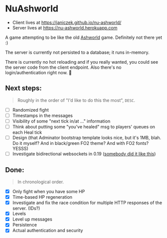 # NuAshworld

* Client lives at https://janiczek.github.io/nu-ashworld/
* Server lives at https://nu-ashworld.herokuapp.com


A game attempting to be like the old [Ashworld](http://web.archive.org/web/20090312000154/http://ashworld.webd.pl:80/index.php?strona=7) game. Definitely not there yet :)

The server is currently not persisted to a database; it runs in-memory.

There is currently no hot reloading and if you really wanted, you could see the server code from the client endpoint. Also there's no login/authentication right now. :poop:

## Next steps:

> Roughly in the order of "I'd like to do this the most", `DESC`.

- [ ] Randomized fight
- [ ] Timestamps in the messages
- [ ] Visibility of some "next tick in/at ..." information
- [ ] Think about putting some "you've healed" msg to players' queues on each Heal tick
- [ ] Design (that Adminator bootstrap template looks nice, but it's 1MB, blah. Do it myself? And in black/green FO2 theme? And with FO2 fonts? YESSS)
- [ ] Investigate bidirectional websockets in 0.19 ([somebody did it like this](https://github.com/danneu/elm-mmo))

## Done:

> In chronological order.

- [x] Only fight when you have some HP
- [x] Time-based HP regeneration
- [x] Investigate and fix the race condition for multiple HTTP responses of the server. (IDs?)
- [x] Levels
- [x] Level up messages
- [x] Persistence
- [x] Actual authentication and security

